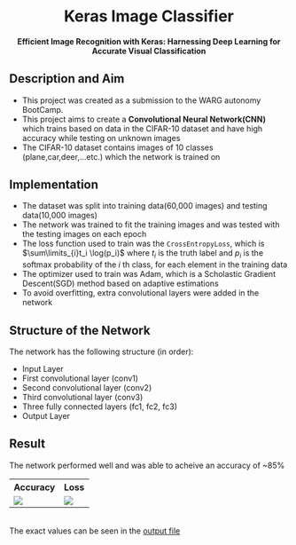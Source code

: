 <h1 align="center">Keras Image Classifier</h1>
<h4 align="center">Efficient Image Recognition with Keras: Harnessing Deep Learning for Accurate Visual Classification</h4>

## Description and Aim
- This project was created as a submission to the WARG autonomy BootCamp.
- This project aims to create a **Convolutional Neural Network(CNN)** which trains based on data in the CIFAR-10 dataset and have high accuracy while testing on unknown images
- The CIFAR-10 dataset contains images of 10 classes (plane,car,deer,...etc.) which the network is trained on

## Implementation
- The dataset was split into training data(60,000 images) and testing data(10,000 images)
- The network was trained to fit the training images and was tested with the testing images on each epoch
- The loss function used to train was the `CrossEntropyLoss`, which is $\sum\limits_{i}t_i \log(p_i)$ where $t_i$ is the truth label and $p_i$ is the softmax probability of the $i$ th class, for each element in the training data
- The optimizer used to train was Adam, which is a Scholastic Gradient Descent(SGD) method based on adaptive estimations
- To avoid overfitting, extra convolutional layers were added in the network
  
## Structure of the Network
The network has the following structure (in order):
- Input Layer
- First convolutional layer (conv1)
- Second convolutional layer (conv2)
- Third convolutional layer (conv3)
- Three fully connected layers (fc1, fc2, fc3)
- Output Layer

## Result
The network performed well and was able to acheive an accuracy of ~85%
<table>
  <tr>
    <th>Accuracy</th>
    <th>Loss</th>
  <tr>
    <td><img src = "accuracy.png"></td>
    <td><img src="losses.png"></td>
  </tr>
</table>

<br>The exact values can be seen in the [output file](output.txt)
